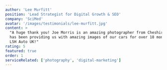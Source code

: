 ```yaml
---
author: 'Lee Murfitt'
position: 'Lead Strategist for Digital Growth & SEO'
company: 'SciMed'
avatar: '/images/testimonials/lee-murfitt.jpg'
content: >
  "A huge thank you! Joe Morris is an amazing photographer from Cheshire who
  has been providing us with amazing images of our cars for over 18 months at
  LSH Auto UK!"
rating: 5
featured: true
order: 1
serviceRelated: ['photography', 'digital-marketing']
---
```

